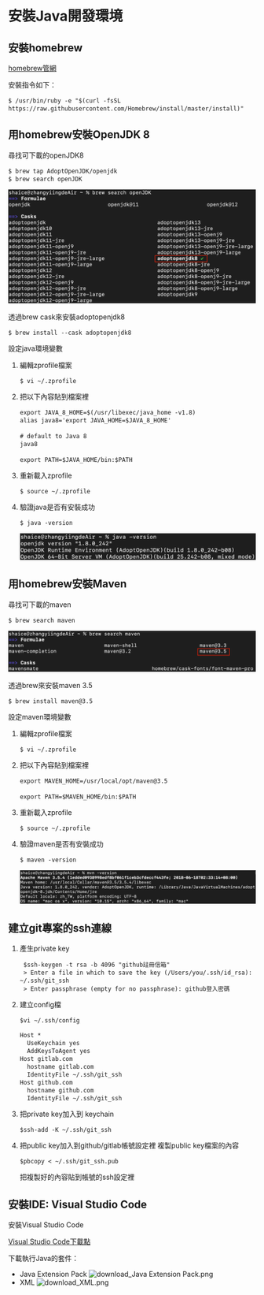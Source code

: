 # 安裝Java開發環境
## 安裝homebrew
[homebrew管網](https://brew.sh/index_zh-tw)

安裝指令如下：
```
$ /usr/bin/ruby -e "$(curl -fsSL https://raw.githubusercontent.com/Homebrew/install/master/install)"
```

## 用homebrew安裝OpenJDK 8
尋找可下載的openJDK8
```
$ brew tap AdoptOpenJDK/openjdk
$ brew search openJDK
```
![search_openJDK.png](install_java_development_environment/search_openJDK.png)

透過brew cask來安裝adoptopenjdk8
```
$ brew install --cask adoptopenjdk8
```

設定java環境變數
1. 編輯zprofile檔案
    ```
    $ vi ~/.zprofile
    ```
2. 把以下內容貼到檔案裡
    ```
    export JAVA_8_HOME=$(/usr/libexec/java_home -v1.8)
    alias java8='export JAVA_HOME=$JAVA_8_HOME'
    
    # default to Java 8
    java8

    export PATH=$JAVA_HOME/bin:$PATH
    ```
3. 重新載入zprofile
    ```
    $ source ~/.zprofile
    ```
4. 驗證java是否有安裝成功
    ```
    $ java -version
    ```
    ![check_java_is_available.png](install_java_development_environment/check_java_is_available.png)

## 用homebrew安裝Maven
尋找可下載的maven
```
$ brew search maven
```
![search_maven.png](install_java_development_environment/search_maven.png)

透過brew來安裝maven 3.5
```
$ brew install maven@3.5
```

設定maven環境變數
1. 編輯zprofile檔案
    ```
    $ vi ~/.zprofile
    ```
2. 把以下內容貼到檔案裡
    ```
    export MAVEN_HOME=/usr/local/opt/maven@3.5

    export PATH=$MAVEN_HOME/bin:$PATH
    ```
3. 重新載入zprofile
    ```
    $ source ~/.zprofile
    ```
4. 驗證maven是否有安裝成功
    ```
    $ maven -version
    ```
    ![check_maven_is_available.png](install_java_development_environment/check_maven_is_available.png)

## 建立git專案的ssh連線
1. 產生private key
   ```
    $ssh-keygen -t rsa -b 4096 "github註冊信箱"
    > Enter a file in which to save the key (/Users/you/.ssh/id_rsa):  ~/.ssh/git_ssh
    > Enter passphrase (empty for no passphrase): github登入密碼
    ```
2. 建立config檔
   ```
   $vi ~/.ssh/config
   ```
   ```
   Host *
     UseKeychain yes
     AddKeysToAgent yes
   Host gitlab.com
     hostname gitlab.com
     IdentityFile ~/.ssh/git_ssh
   Host github.com
     hostname github.com
     IdentityFile ~/.ssh/git_ssh
   ```
3. 把private key加入到 keychain
   ```
   $ssh-add -K ~/.ssh/git_ssh
   ```
4. 把public key加入到github/gitlab帳號設定裡
   複製public key檔案的內容
   ```
   $pbcopy < ~/.ssh/git_ssh.pub
   ```
   把複製好的內容貼到帳號的ssh設定裡


## 安裝IDE: Visual Studio Code 
安裝Visual Studio Code

[Visual Studio Code下載點](https://code.visualstudio.com/docs/setup/setup-overview)

下載執行Java的套件： 
- Java Extension Pack
    ![download_Java Extension Pack.png](install_java_development_environment/download_Java%20Extension%20Pack.png)
- XML
    ![download_XML.png](install_java_development_environment/download_XML.png)
